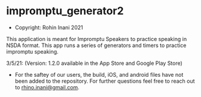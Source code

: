 # impromptu_generator2

* Copyright: Rohin Inani 2021

This application is meant for Impromptu Speakers to practice speaking in NSDA format. 
This app runs a series of generators and timers to practice impromptu speaking.


3/5/21: (Version: 1.2.0 available in the App Store and Google Play Store)

* For the saftey of our users, the build, iOS, and android files have not been added to the repository. For further questions feel free to reach out   to rhino.inani@gmail.com.
